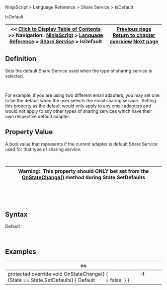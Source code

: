 ﻿


NinjaScript \> Language Reference \> Share Service \> IsDefault






















IsDefault







| \<\< [Click to Display Table of Contents](isdefault.md) \>\> **Navigation:**     [NinjaScript](ninjascript-1.md) \> [Language Reference](language_reference_wip-1.md) \> [Share Service](share_service-1.md) \> IsDefault | [Previous page](isconfigured-1.md) [Return to chapter overview](share_service-1.md) [Next page](isimageattachmentsupported-1.md) |
| --- | --- |











## Definition


Sets the default Share Service used when the type of sharing service is selected. 


 


For example, if you are using two different email adapters, you may set one to be the default when the user selects the email sharing service.  Setting this property as the default would only apply to any email adapters and would not apply to any other types of sharing services which have their own respective default adapter.  


## 


## Property Value


A bool value that represents if the current adapter is default Share Service used for that type of sharing service.


 




| Warning:  This property should ONLY bet set from the [OnStateChange()](onstatechange-1.md) method during State.SetDefaults |
| --- |



 


 


## Syntax


Default


 


## 


## Examples




| ns |
| --- |
| protected override void OnStateChange() {                         if (State \=\= State.SetDefaults) { Default        \= false; } } |









